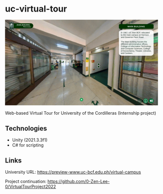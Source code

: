 # uc-virtual-tour
![Image of the application](/screenshot5.png "UC Virtual Tour")

Web-based Virtual Tour for University of the Cordilleras (Internship project)

## Technologies
- Unity (2021.3.3f1)
- C# for scripting

## Links
University URL: https://preview-www.uc-bcf.edu.ph/virtual-campus

Project continuation: https://github.com/0-Zen-Lee-0/VirtualTourProject2022
